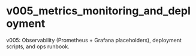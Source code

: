# v005_metrics_monitoring_and_deployment

v005: Observability (Prometheus + Grafana placeholders), deployment scripts, and ops runbook.
